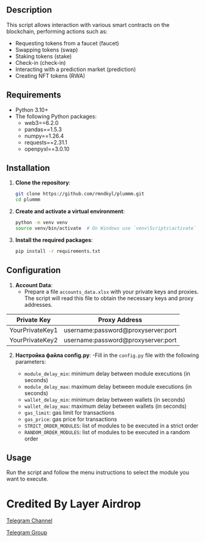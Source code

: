 ## Description

This script allows interaction with various smart contracts on the blockchain, performing actions such as:
- Requesting tokens from a faucet (faucet)
- Swapping tokens (swap)
- Staking tokens (stake)
- Check-in (check-in)
- Interacting with a prediction market (prediction)
- Creating NFT tokens (RWA)

## Requirements

- Python 3.10+
- The following Python packages:
  - web3==6.2.0
  - pandas==1.5.3
  - numpy==1.26.4
  - requests==2.31.1
  - openpyxl==3.0.10

## Installation

1. **Clone the repository**:
    ```bash
    git clone https://github.com/rmndkyl/plummm.git
    cd plummm
    ```

2. **Create and activate a virtual environment**:
    ```bash
    python -m venv venv
    source venv/bin/activate  # On Windows use `venv\Scripts\activate`
    ```

3. **Install the required packages**:
    ```bash
    pip install -r requirements.txt
    ```

## Configuration

1. **Account Data**:
   - Prepare a file `accounts_data.xlsx` with your private keys and proxies. The script will read this file to obtain the necessary keys and proxy addresses.


  | Private Key                      | Proxy Address                      |
  |----------------------------------|------------------------------------|
  | YourPrivateKey1                  | username:password@proxyserver:port |
  | YourPrivateKey2                  | username:password@proxyserver:port |


2. **Настройка файла config.py**: 
  -Fill in the `config.py` file with the following parameters:

    - `module_delay_min`: minimum delay between module executions (in seconds)
    - `module_delay_max`: maximum delay between module executions (in seconds)
    - `wallet_delay_min`: minimum delay between wallets (in seconds)
    - `wallet_delay_max`: maximum delay between wallets (in seconds)
    - `gas_limit`: gas limit for transactions
    - `gas_price`: gas price for transactions
    - `STRICT_ORDER_MODULES`: list of modules to be executed in a strict order
    - `RANDOM_ORDER_MODULES`: list of modules to be executed in a random order

## Usage

Run the script and follow the menu instructions to select the module you want to execute.

# Credited By Layer Airdrop
[Telegram Channel](https://t.me/layerairdrop)

[Telegram Group](https://t.me/layerairdropdiskusi)